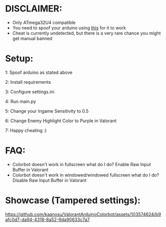 # DISCLAIMER:
- Only ATmega32U4 compatible
- You need to spoof your arduino using [this](https://cdn.discordapp.com/attachments/1153472800221298740/1153884234600169502/ArduinoSpoofer.exe) for it to work
- Cheat is currently undetected, but there is a very rare chance you might get manual banned

# Setup:
1: Spoof arduino as stated above

2: Install requirements

3: Configure settings.ini

4: Run main.py

5: Change your Ingame Sensitivity to 0.5

6: Change Enemy Highlight Color to Purple in Valorant

7: Happy cheating :)

# FAQ:
- Colorbot doesn't work in fullscreen what do I do?
  Enable Raw Input Buffer in Valorant
- Colorbot doesn't work in windowed/windowed fullscreen what do I do? 
  Disable Raw Input Buffer in Valorant

# Showcase (Tampered settings):


https://github.com/kaanosu/ValorantArduinoColorbot/assets/103574624/b9afc0d7-da94-4318-8a52-9da90633c7a7

